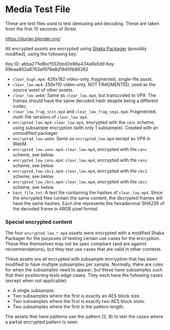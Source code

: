 # Media Test File

These are test files used to test demuxing and decoding.  These are taken from
the first 10 seconds of Sintel.

https://durian.blender.org/

All encrypted assets are encrypted using [Shaka Packager][] (possibly modified),
using the following key:

Key ID: abba271e8bcf552bbd2e86a434a9a5d9
Key: 69eaa802a6763af979e8d1940fb88392

[Shaka Packager]: https://github.com/google/shaka-packager

- `clear_high.mp4`: 426x182 video-only, fragmented, single-file asset.
- `clear_low.mp4`: 256x110 video-only, NOT FRAGMENTED, used as the source asset
  of other assets.
- `clear_low.webm`: Same as `clear_low.mp4`, but transcoded to VP9.  The frames
  should have the same decoded hash despite being a different codec.
- `clear_low_frag_init.mp4` and `clear_low_frag_seg1.mp4`: Fragmented,
  multi-file versions of `clear_low.mp4`.
- `encrypted_low.mp4`: `clear_low.mp4`, encrypted with the `cenc` scheme, using
  subsample encryption (with only 1 subsample).  Created with an unmodified
  packager.
- `encrypted_low.webm`: Same as `encrypted_low.mp4` except as VP9 in WebM.
- `encrypted_low.cenc.mp4`: `clear_low.mp4`, encrypted with the `cenc` scheme,
  see below.
- `encrypted_low_cens.mp4`: `clear_low.mp4`, encrypted with the `cens` scheme,
  see below.
- `encrypted_low.cbc1.mp4`: `clear_low.mp4`, encrypted with the `cbc1` scheme,
  see below.
- `encrypted_low_cbcs.mp4`: `clear_low.mp4`, encrypted with the `cbcs` scheme,
  see below.
- `hash_file.txt`: A text file containing the hashes of `clear_low.mp4`.  Since
  the encrypted files contain the same content, the decrypted frames will have
  the same hashes.  Each line represents the hexadecimal SHA256 of the decoded
  frame in ARGB pixel format.


### Special encrypted content

The four `encrypted_low_*.mp4` assets were encrypted with a modified Shaka
Packager for the purposes of testing certain use cases for the encryption.
These files themselves may not be spec compliant (and are against
recommendations), but they test use cases that are valid in other contexts.

These assets are all encrypted with subsample encryption that has been modified
to have multiple subsamples per sample.  Normally, there are rules for when
the subsamples need to appear; but these have subsamples such that their
positioning tests edge cases.  They each have the following cases (except when
not applicable):
- A single subsample.
- Two subsamples where the first is exactly an AES block size.
- Two subsamples where the first is exactly two AES block sizes.
- Two subsamples where the first is the pattern length.

The assets that have patterns use the pattern (2, 8) to test the cases where a
partial encrypted pattern is seen.
